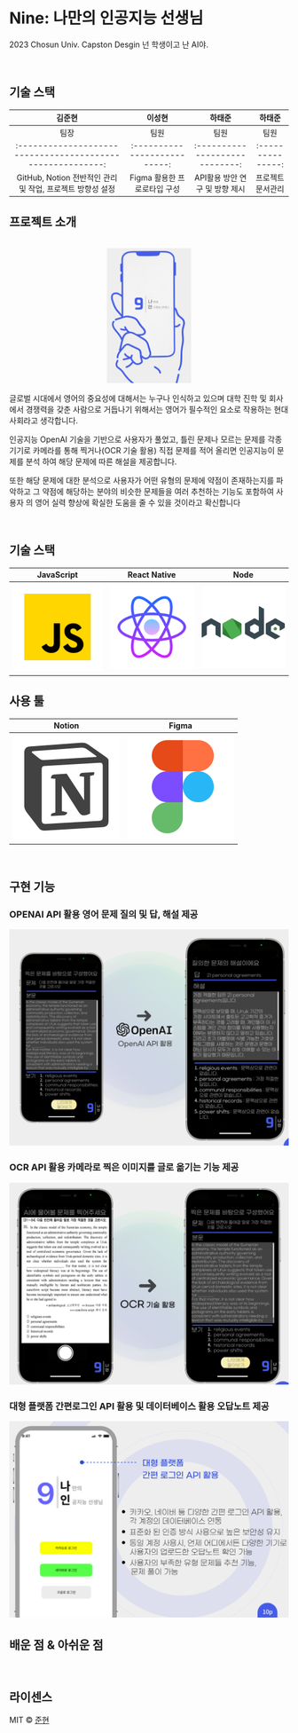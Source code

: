 # Nine: 나만의 인공지능 선생님

2023 Chosun Univ. Capston Desgin
넌 학생이고 난 AI야.

<br>

## 기술 스택

|                           김준현                           |            이성현            |             하태준             |      하태준       |
| :--------------------------------------------------------: | :--------------------------: | :----------------------------: | :---------------: |
|                            팀장                            |             팀원             |              팀원              |       팀원        |
| :--------------------------------------------------------: | :--------------------------: | :----------------------------: | :---------------: |
| GitHub, Notion 전반적인 관리 및 작업, 프로젝트 방향성 설정 | Figma 활용한 프로로타입 구성 | API활용 방안 연구 및 방향 제시 | 프로젝트 문서관리 |

## 프로젝트 소개

<p align="justify">
  
<p align="center">
<br>
  <img src="./assets/readme-main.png" width="30%" height="auto">
<br>
</p>

글로벌 시대에서 영어의 중요성에 대해서는 누구나 인식하고 있으며 대학 진학 및 회사에서 경쟁력을 갖춘
사람으로 거듭나기 위해서는 영어가 필수적인 요소로 작용하는 현대 사회라고 생각합니다.

인공지능 OpenAI 기술을 기반으로 사용자가 풀었고, 틀린 문제나 모르는 문제를 각종 기기로 카메라를 통해 찍거나(OCR 기술 활용) 직접 문제를 적어
올리면 인공지능이 문제를 분석 하여 해당 문제에 따른 해설을 제공합니다.

또한 해당 문제에 대한 분석으로 사용자가 어떤 유형의 문제에 약점이 존재하는지를 파악하고 그 약점에 해당하는 분야의 비슷한 문제들을 여러 추천하는
기능도 포함하여 사용자 의 영어 실력 향상에 확실한 도움을 줄 수 있을 것이라고 확신합니다

<br>

## 기술 스택

| JavaScript | React Native |  Node   |
| :--------: | :----------: | :-----: |
|   ![js]    |    ![rn]     | ![node] |

## 사용 툴

|  Notion   |  Figma   |
| :-------: | :------: |
| ![notion] | ![figma] |

<br>

## 구현 기능

### OPENAI API 활용 영어 문제 질의 및 답, 해설 제공

![openai]

### OCR API 활용 카메라로 찍은 이미지를 글로 옮기는 기능 제공

![ocr]

### 대형 플랫폼 간편로그인 API 활용 및 데이터베이스 활용 오답노트 제공

![login]

## 배운 점 & 아쉬운 점

<p align="justify">

</p>

<br>

## 라이센스

MIT &copy; [준현](https://dduneon.tistory.com)

<!-- Stack Icon Refernces -->

[main]: /images/common/readme-main.png
[ocr]: /images/common/readme-ocr.png
[login]: /images/common/readme-login.png
[openai]: /images/common/readme-openai.png
[js]: /images/stack/javascript.svg
[rn]: /images/stack/react-native.svg
[figma]: /images/stack/figma.svg
[notion]: /images/stack/notion.svg
[node]: /images/stack/node.svg
